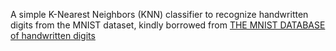 A simple K-Nearest Neighbors (KNN) classifier to recognize handwritten digits from the MNIST dataset, kindly borrowed from [THE MNIST DATABASE of handwritten digits](http://yann.lecun.com/exdb/mnist/)
